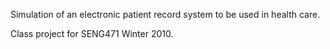 Simulation of an electronic patient record system to be used in health care.

Class project for SENG471 Winter 2010.